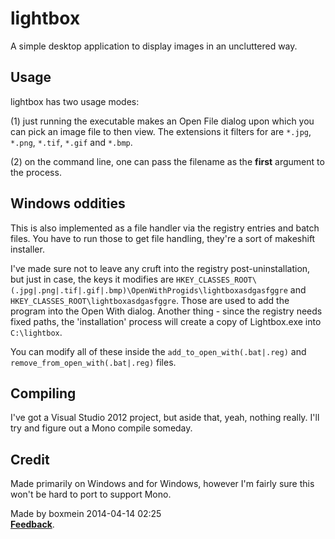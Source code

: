 # lightbox

A simple desktop application to display images in an uncluttered way.

## Usage

lightbox has two usage modes: 

(1) just running the executable makes an Open File dialog upon which you can
pick an image file to then view. The extensions it filters for are `*.jpg`, 
`*.png`, `*.tif`, `*.gif` and `*.bmp`. 

(2) on the command line, one can pass the filename as the **first** argument to
the process.

## Windows oddities

This is also implemented as a file handler via the registry entries and batch 
files. You have to run those to get file handling, they're a sort of makeshift 
installer. 

I've made sure not to leave any cruft into the registry post-uninstallation, 
but just in case, the keys it modifies are `HKEY_CLASSES_ROOT\(.jpg|.png|.tif|.gif|.bmp)\OpenWithProgids\lightboxasdgasfggre` and 
`HKEY_CLASSES_ROOT\lightboxasdgasfggre`. Those are used to add the program into 
the Open With dialog. Another thing - since the registry needs fixed paths, the
'installation' process will create a copy of Lightbox.exe into `C:\lightbox`.

You can modify all of these inside the `add_to_open_with(.bat|.reg)` and 
`remove_from_open_with(.bat|.reg)` files.

## Compiling

I've got a Visual Studio 2012 project, but aside that, yeah, nothing really.
I'll try and figure out a Mono compile someday.

## Credit

Made primarily on Windows and for Windows, however I'm fairly sure this won't be 
hard to port to support Mono. 

Made by boxmein 2014-04-14 02:25  
[**Feedback**][eml].


[eml]: http://www.google.com/recaptcha/mailhide/d?k=01g_Jas60-Ge5tCeZCp3UfFg==&amp;c=S7DY8Nm9Gl2gXToxi2Xgef9y3A6nLm-DZtaoTksq6Qg=

